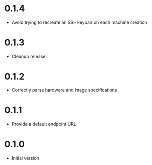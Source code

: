 # 0.1.4

- Avoid trying to recreate an SSH keypair on each machine creation

# 0.1.3

- Cleanup release.

# 0.1.2

- Correctly parse hardware and image specifications

# 0.1.1

- Provide a default endpoint URL

# 0.1.0

- Initial version
